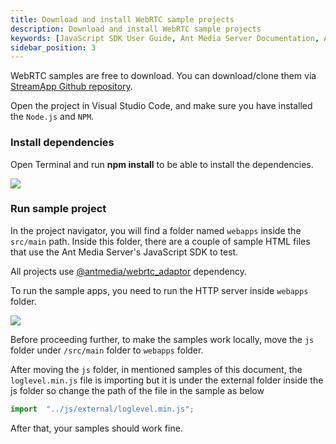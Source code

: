 ```yaml
---
title: Download and install WebRTC sample projects
description: Download and install WebRTC sample projects 
keywords: [JavaScript SDK User Guide, Ant Media Server Documentation, Ant Media Server Tutorials]
sidebar_position: 3
---
```


WebRTC samples are free to download. You can download/clone them via [StreamApp Github repository](https://github.com/ant-media/StreamApp).

Open the project in Visual Studio Code, and make sure you have installed the `Node.js` and `NPM`. 


### Install dependencies

Open Terminal and run **npm install** to be able to install the dependencies.

![](@site/static/img/sdk-integration/javascript-sdk/install-dependencies.png)

### Run sample project

In the project navigator, you will find a folder named `webapps` inside the `src/main` path. Inside this folder, there are a couple of sample HTML files that use the Ant Media Server's JavaScript SDK to test. 

All projects use [@antmedia/webrtc_adaptor](https://www.npmjs.com/package/@antmedia/webrtc_adaptor) dependency.

To run the sample apps, you need to run the HTTP server inside `webapps` folder. 

![](@site/static/img/sdk-integration/javascript-sdk/run-http-server.png)

Before proceeding further, to make the samples work locally, move the `js` folder under `/src/main` folder to `webapps` folder.

After moving the `js` folder, in mentioned samples of this document, the `loglevel.min.js` file is importing but it is under the external folder inside the js folder so change the path of the file in the sample as below

```js
import  "../js/external/loglevel.min.js";
```

After that, your samples should work fine.
